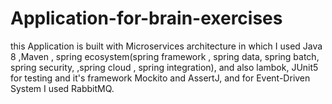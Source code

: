 # Application-for-brain-exercises
this Application is built with Microservices architecture  in which I used Java 8 ,Maven , spring ecosystem(spring framework , spring data, spring batch, spring security, ,spring cloud , spring integration), and also lambok, JUnit5 for testing and it's framework Mockito and AssertJ, and for Event-Driven System I used RabbitMQ.
